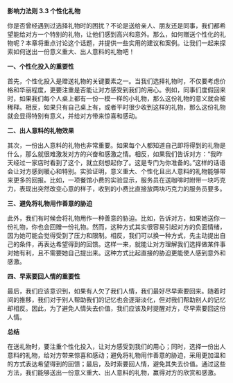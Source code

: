 **影响力法则 3.3 个性化礼物**

你是否曾经遇到过选择礼物时的困扰？不论是送给亲人、朋友还是同事，我们都希望能给对方一个特别的礼物，让他们感到高兴和意外。那么，如何赠送个性化的礼物呢？本章将重点讨论这个话题，并提供一些实用的建议和案例。让我们一起来探索如何送出一份意义重大、出人意料的礼物吧！

**一、个性化投入的重要性**

首先，个性化投入是赠送礼物的关键要素之一。当我们选择礼物时，不仅要考虑价格和华丽程度，更要注重是否能让对方感受到我们的用心。例如，同事们度假回来时，如果我们每个人桌上都有一份一模一样的小礼物，那么这份礼物的意义就会被稀释。相反，如果只有自己桌上有，或者平时很少收到这样的礼物，那么这份礼物就会显得特别有意义，并给对方带来惊喜和感动。

**二、出人意料的礼物效果**

其次，一份出人意料的礼物也非常重要。如果每个人都知道自己即将得到的礼物是什么，那么就很难激发对方的兴奋和感激之情。相反，如果我们告诉对方：“我昨天经过一家店时看到了这个，就立刻想起你了。这是专门为你准备的。”这样的话语会让对方感到暖心和特别。实验证明，意义重大、个性化且出人意料的礼物能够带来更多的回报。比如，一项餐馆小费的实验显示，服务员在送咖啡时附带一块巧克力，表现出突然改变心意的样子，收到的小费比直接放两块巧克力的服务员要多。

**三、避免将礼物用作善意的胁迫**

此外，我们有时候会将礼物用作一种善意的胁迫。比如，告诉对方，如果她送你一份礼物，你也会回赠一份礼物。然而，这种方式其实很容易引起对方的负面情绪，因为她可能会觉得受到了压力和限制。相反，我们可以换一种方式，先主动提出自己的条件，再表达希望得到的回馈。这样一来，就能让对方理解我们选择做某件事对她有利，且不需要她自己提出来。这种方式比起直接的胁迫更能使人感到意外和感激。

**四、早索要回人情的重要性**

最后，我们应该意识到，如果有人欠了我们人情，我们最好尽早索要回来。随着时间的推移，我们对于别人帮助我们的记忆也会逐渐淡化，但对我们帮助别人的记忆却相反。因此，为了避免人情失去价值，我们应该及时提醒对方，尽早索要回这份人情。

**总结**

在送礼物时，要注重个性化投入，让对方感受到我们的用心；同时，选择一份出人意料的礼物，给对方带来惊喜和感动；避免将礼物用作善意的胁迫，采用更加温和的方式表达希望得到的回馈；最后，及时索要回人情，避免其失去价值。通过这些方法，我们能够送出一份意义重大、出人意料的礼物，赢得对方的欣赏和感激。